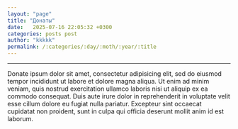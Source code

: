 ```yaml
---
layout: "page"
title: "Донаты"
date:   2025-07-16 22:05:32 +0300
categories: posts post
author: "kkkkk"
permalink: /:categories/:day/:moth/:year/:title
---
```

---

Donate ipsum dolor sit amet, consectetur adipisicing elit, sed do eiusmod tempor incididunt ut labore et dolore magna aliqua. Ut enim ad minim veniam, quis nostrud exercitation ullamco laboris nisi ut aliquip ex ea commodo consequat. Duis aute irure dolor in reprehenderit in voluptate velit esse cillum dolore eu fugiat nulla pariatur. Excepteur sint occaecat cupidatat non proident, sunt in culpa qui officia deserunt mollit anim id est laborum.
